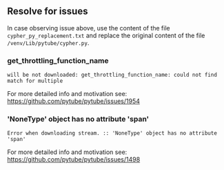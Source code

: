 ## Resolve for issues

In case observing issue above, use the content of the file `cypher_py_replacement.txt` and replace
the original content of the file `/venv/Lib/pytube/cypher.py`.

### get_throttling_function_name

```
will be not downloaded: get_throttling_function_name: could not find match for multiple
```

For more detailed info and motivation see: https://github.com/pytube/pytube/issues/1954


### 'NoneType' object has no attribute 'span'

```
Error when downloading stream. :: 'NoneType' object has no attribute 'span'
```

For more detailed info and motivation see: https://github.com/pytube/pytube/issues/1498
